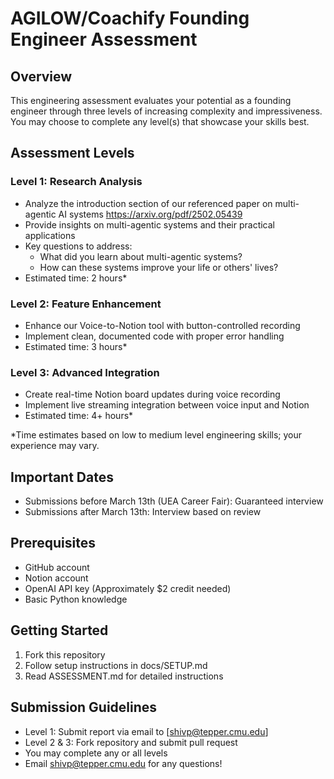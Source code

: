 # AGILOW/Coachify Founding Engineer Assessment

## Overview
This engineering assessment evaluates your potential as a founding engineer through three levels of increasing complexity and impressiveness. You may choose to complete any level(s) that showcase your skills best.

## Assessment Levels

### Level 1: Research Analysis
- Analyze the introduction section of our referenced paper on multi-agentic AI systems
https://arxiv.org/pdf/2502.05439
- Provide insights on multi-agentic systems and their practical applications
- Key questions to address:
  * What did you learn about multi-agentic systems?
  * How can these systems improve your life or others' lives?
- Estimated time: 2 hours*

### Level 2: Feature Enhancement
- Enhance our Voice-to-Notion tool with button-controlled recording
- Implement clean, documented code with proper error handling
- Estimated time: 3 hours*

### Level 3: Advanced Integration
- Create real-time Notion board updates during voice recording
- Implement live streaming integration between voice input and Notion
- Estimated time: 4+ hours*

*Time estimates based on low to medium level engineering skills; your experience may vary.

## Important Dates
- Submissions before March 13th (UEA Career Fair): Guaranteed interview
- Submissions after March 13th: Interview based on review

## Prerequisites
- GitHub account
- Notion account
- OpenAI API key (Approximately $2 credit needed)
- Basic Python knowledge

## Getting Started
1. Fork this repository
2. Follow setup instructions in docs/SETUP.md
3. Read ASSESSMENT.md for detailed instructions

## Submission Guidelines
- Level 1: Submit report via email to [shivp@tepper.cmu.edu]
- Level 2 & 3: Fork repository and submit pull request
- You may complete any or all levels
- Email shivp@tepper.cmu.edu for any questions! 